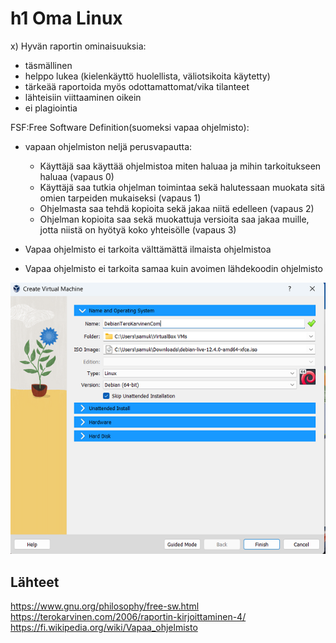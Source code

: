 # h1 Oma Linux

x) Hyvän raportin ominaisuuksia:
   - täsmällinen
   - helppo lukea (kielenkäyttö huolellista, väliotsikoita käytetty)
   - tärkeää raportoida myös odottamattomat/vika tilanteet 
   - lähteisiin viittaaminen oikein
   - ei plagiointia

 FSF:Free Software Definition(suomeksi vapaa ohjelmisto):
 - vapaan ohjelmiston neljä perusvapautta:
   - Käyttäjä saa käyttää ohjelmistoa miten haluaa ja mihin tarkoitukseen haluaa (vapaus 0)
   - Käyttäjä saa tutkia ohjelman toimintaa sekä halutessaan muokata sitä omien tarpeiden mukaiseksi (vapaus 1)
   - Ohjelmasta saa tehdä kopioita sekä jakaa niitä edelleen (vapaus 2)
   - Ohjelman kopioita saa sekä muokattuja versioita saa jakaa muille, jotta niistä on hyötyä koko yhteisölle (vapaus 3)
 
 - Vapaa ohjelmisto ei tarkoita välttämättä ilmaista ohjelmistoa
 - Vapaa ohjelmisto ei tarkoita samaa kuin avoimen lähdekoodin ohjelmisto


![Add file: Upload](Osa-1.png)

 ## Lähteet

 https://www.gnu.org/philosophy/free-sw.html 
 https://terokarvinen.com/2006/raportin-kirjoittaminen-4/ 
 https://fi.wikipedia.org/wiki/Vapaa_ohjelmisto 

